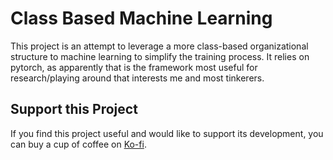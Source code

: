 # Class Based Machine Learning

This project is an attempt to leverage a more class-based organizational structure to machine learning to simplify the training process. It relies on pytorch, as apparently that is the framework most useful for research/playing around that interests me and most tinkerers.

## Support this Project

If you find this project useful and would like to support its development, you can buy a cup of coffee on [Ko-fi](https://ko-fi.com/scholarlysalmons).

